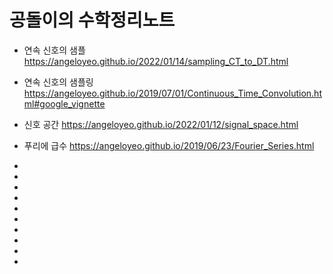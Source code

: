 # 공돌이의 수학정리노트
- 연속 신호의 샘플
https://angeloyeo.github.io/2022/01/14/sampling_CT_to_DT.html

- 연속 신호의 샘플링
https://angeloyeo.github.io/2019/07/01/Continuous_Time_Convolution.html#google_vignette

- 신호 공간
https://angeloyeo.github.io/2022/01/12/signal_space.html
  
- 푸리에 급수
https://angeloyeo.github.io/2019/06/23/Fourier_Series.html

- 
-
-
-
-
-
-
-
-
-
